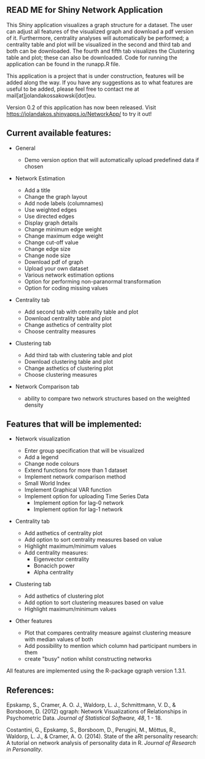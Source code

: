 ## READ ME for Shiny Network Application

This Shiny application visualizes a graph structure for a dataset. The user can adjust all features of the visualized graph and download a pdf version of it. Furthermore, centrality analyses will automatically be performed; a centrality table and plot will be visualized in the second and third tab and both can be downloaded. The fourth and fifth tab visualizes the Clustering table and plot; these can also be downloaded. Code for running the application can be found in the runapp.R file.

This application is a project that is under construction, features will be added along the way. If you have any suggestions as to what features are useful to be added, please feel free to contact me at mail[at]jolandakossakowski[dot]eu.

Version 0.2 of this application has now been released. Visit https://jolandakos.shinyapps.io/NetworkApp/ to try it out!

## Current available features:

* General
  * Demo version option that will automatically upload predefined data if chosen
  
* Network Estimation
  * Add a title
  * Change the graph layout
  * Add node labels (columnames)
  * Use weighted edges
  * Use directed edges
  * Display graph details
  * Change minimum edge weight
  * Change maximum edge weight
  * Change cut-off value
  * Change edge size
  * Change node size
  * Download pdf of graph
  * Upload your own dataset
  * Various network estimation options
  * Option for performing non-paranormal transformation
  * Option for coding missing values
  
* Centrality tab
  * Add second tab with centrality table and plot
  * Download centrality table and plot
  * Change asthetics of centrality plot
  * Choose centrality measures 
  
* Clustering tab
  * Add third tab with clustering table and plot
  * Download clustering table and plot
  * Change asthetics of clustering plot
  * Choose clustering measures 

* Network Comparison tab
  * ability to compare two network structures based on the weighted density

## Features that will be implemented:

* Network visualization
  * Enter group specification that will be visualized
  * Add a legend
  * Change node colours
  * Extend functions for more than 1 dataset
  * Implement network comparison method
  * Small World Index
  * Implement Graphical VAR function
  * Implement option for uploading Time Series Data
    * Implement option for lag-0 network
    * Implement option for lag-1 network

* Centrality tab
  * Add asthetics of centrality plot
  * Add option to sort centrality measures based on value
  * Highlight maximum/minimum values
  * Add centrality measures:
    * Eigenvector centrality
    * Bonacich power
    * Alpha centrality
    
  
* Clustering tab
  * Add asthetics of clustering plot
  * Add option to sort clustering measures based on value
  * Highlight maximum/minimum values
  
* Other features
  * Plot that compares centrality measure against clustering measure with median values of both
  * Add possibility to mention which column had participant numbers in them
  * create "busy" notion whilst constructing networks
 
All features are implemented using the R-package qgraph version 1.3.1.

## References:

Epskamp, S., Cramer, A. O. J., Waldorp, L. J., Schmittmann, V. D., & Borsboom, D. (2012) qgraph: Network Visualizations of Relationships in Psychometric Data. *Journal of Statistical Software, 48*, 1 - 18.


Costantini, G., Epskamp, S., Borsboom, D., Perugini, M., Mõttus, R., Waldorp, L. J., & Cramer, A. O. (2014). State of the aRt personality research: A tutorial on network analysis of personality data in R. *Journal of Research in Personality*.

